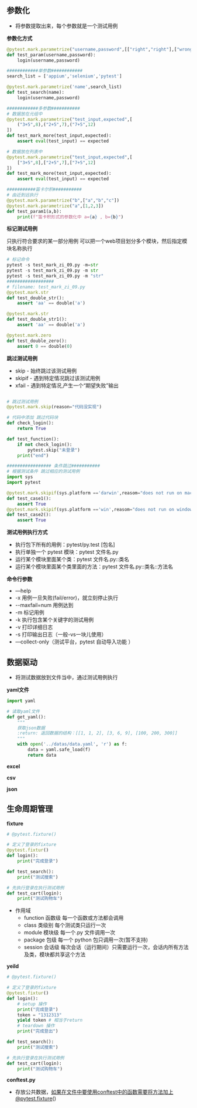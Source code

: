 ## 参数化
* 将参数提取出来，每个参数就是一个测试用例

**参数化方式**
```python
@pytest.mark.parametrize("username,password",[["right","right"],["wrong","wrong"]])
def test_param(username,password):
    login(username,password)

############单参数############
search_list = ['appium','selenium','pytest']

@pytest.mark.parametrize('name',search_list)
def test_search(name):
    login(username,password)

############多参数###########
# 数据放在元组中
@pytest.mark.parametrize("test_input,expected",[
    ("3+5",8),("2+5",7),("7+5",12)
])
def test_mark_more(test_input,expected):
    assert eval(test_input) == expected

# 数据放在列表中
@pytest.mark.parametrize("test_input,expected",[
    ["3+5",8],["2+5",7],["7+5",12]
])
def test_mark_more(test_input,expected):
    assert eval(test_input) == expected

###########笛卡尔积###########
# 由近到远执行
@pytest.mark.parametrize("b",["a","b","c"])
@pytest.mark.parametrize("a",[1,2,3])
def test_param1(a,b):
    print(f"笛卡积形式的参数化中 a={a} , b={b}")
```

**标记测试用例**

只执行符合要求的某一部分用例 可以把一个web项目划分多个模块，然后指定模块名称执行
```python
# 标记命令
pytest -s test_mark_zi_09.py -m=str
pytest -s test_mark_zi_09.py -m str
pytest -s test_mark_zi_09.py -m "str"
##################
# filename: test_mark_zi_09.py
@pytest.mark.str
def test_double_str():
    assert 'aa' == double('a')

@pytest.mark.str
def test_double_str1():
    assert 'aa' == double('a')

@pytest.mark.zero
def test_double_zero():
    assert 0 == double(0)

```
**跳过测试用例**
* skip - 始终跳过该测试用例
* skipif - 遇到特定情况跳过该测试用例
* xfail - 遇到特定情况,产生一个“期望失败”输出
```python

# 跳过测试用例
@pytest.mark.skip(reason="代码没实现")

# 代码中添加 跳过代码块
def check_login():
    return True 

def test_function():
    if not check_login():
        pytest.skip("未登录")
    print("end")

################# 条件跳过###########
# 根据测试条件 跳过相应的测试用例
import sys
import pytest

@pytest.mark.skipif(sys.platform =='darwin',reasom="does not run on mac")
def test_case1():
    assert True
@pytest.mark.skipif(sys.platform =='win',reasom="does not run on windows")
def test_case2():
    assert True
```
**测试用例执行方式**
* 执行包下所有的用例：pytest/py.test [包名]
* 执行单独一个 pytest 模块：pytest 文件名.py
* 运行某个模块里面某个类：pytest 文件名.py::类名
* 运行某个模块里面某个类里面的方法：pytest 文件名.py::类名::方法名

**命令行参数**
* —help 
* -x   用例一旦失败(fail/error)，就立刻停止执行
* --maxfail=num 用例达到
* -m  标记用例
* -k  执行包含某个关键字的测试用例
* -v 打印详细日志
* -s 打印输出日志（一般-vs一块儿使用）
* —collect-only（测试平台，pytest 自动导入功能 ）

## 数据驱动
* 将测试数据放到文件当中，通过测试用例执行

**yaml文件**
```python
import yaml

# 读取yaml文件
def get_yaml():
    """
    获取json数据
    :return: 返回数据的结构：[[1, 1, 2], [3, 6, 9], [100, 200, 300]]
    """
    with open('../datas/data.yaml', 'r') as f:
        data = yaml.safe_load(f)
        return data

```
**excel**


**csv**

**json**


## 生命周期管理
**fixture**
```python
# @pytest.fixture()

# 定义了登录的fixture
@pytest.fixtur()
def login():
    print("完成登录")

def test_search():
    print("测试搜索")

# 先执行登录在执行测试用例
def test_cart(login):
    print("测试购物车")
```
* 作用域
    * function	函数级	每一个函数或方法都会调用
    * class	类级别	每个测试类只运行一次
    * module	模块级	每一个.py 文件调用一次
    * package	包级	每一个 python 包只调用一次(暂不支持)
    * session	会话级	每次会话（运行期间）只需要运行一次，会话内所有方法及类，模块都共享这个方法

**yeild**
```python
# @pytest.fixture()

# 定义了登录的fixture
@pytest.fixtur()
def login():
    # setup 操作
    print("完成登录")
    token = "1312313"
    yield token # 相当于return
    # teardown 操作
    print("完成登出")

def test_search():
    print("测试搜索")

# 先执行登录在执行测试用例
def test_cart(login):
    print("测试购物车")
```
**conftest.py**
* 存放公共数据，如果在文件中要使用conftest中的函数需要将方法加上@pytest.fixture()